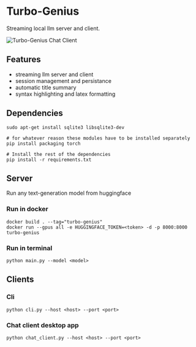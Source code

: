 # Turbo-Genius
Streaming local llm server and client.

![Turbo-Genius Chat Client](assets/chat_client.gif)


## Features
 - streaming llm server and client
 - session management and persistance
 - automatic title summary
 - syntax highlighting and latex formatting


## Dependencies
    sudo apt-get install sqlite3 libsqlite3-dev

    # for whatever reason these modules have to be installed separately
    pip install packaging torch

    # Install the rest of the dependencies
    pip install -r requirements.txt


## Server
Run any text-generation model from huggingface

### Run in docker
    docker build . --tag="turbo-genius"
    docker run --gpus all -e HUGGINGFACE_TOKEN=<token> -d -p 8000:8000 turbo-genius

### Run in terminal
    python main.py --model <model>


## Clients

### Cli
    python cli.py --host <host> --port <port>

### Chat client desktop app
    python chat_client.py --host <host> --port <port>
